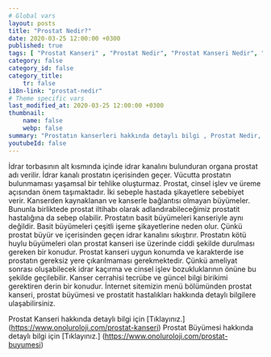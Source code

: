 ```yaml
---
# Global vars
layout: posts
title: "Prostat Nedir?"
date: 2020-03-25 12:00:00 +0300
published: true
tags: [ "Prostat Kanseri" , "Prostat Nedir", "Prostat Kanseri Nedir", "Prostat kanseri teşhisİ", "Prostat kanseri tedavisi", "Prostat kanseri ameliyatı", "Prostat kanseri belirtileri", " Prostat Kanseri aktif izlem", "Prostat kanseri komplikasyonları", "Prostat Kanseri Lenf düğümleri", "Prostat Kanseri yan etkileri" , "Prostat Kanseri genetik" , "Prostat Kanseri Muayene" , "Prostat Kanseri PSA Testi" , "Prostat kanseri biyopsisi", "Prostat Kanseri açık ameliyatı" , "Prostat kanseri radyoterapi", " Prostat kanseri kapalı ameliyatı" , "Prostat kanseri ne zaman" ]
category: false
category_id: false
category_title:
    tr: false
i18n-link: "prostat-nedir"
# Theme specific vars
last_modified_at: 2020-03-25 12:00:00 +0300
thumbnail:
    name: false
    webp: false
summary: "Prostatın kanserleri hakkında detaylı bilgi , Prostat Nedir, Prostat Kanseri Nedir, Prostat kanseri teşhisi ve tedavisi, Prostat kanseri ameliyat teknikleri, Prostat kanseri belirtileri, Güncel tedavi yöntemleri, Aktif izlem nedir, Prostat kanseri komplikasyonları ve tedavileri, Lenf düğümlerinin çıkartılması."
youtubeId: false
---
```






İdrar torbasının alt kısmında içinde idrar kanalını bulunduran organa prostat adı verilir. İdrar kanalı prostatın içerisinden geçer. Vücutta prostatın bulunmaması yaşamsal bir tehlike oluşturmaz. Prostat, cinsel işlev ve üreme açısından önem taşımaktadır. İki sebeple hastada şikayetlere sebebiyet verir. Kanserden kaynaklanan ve kanserle bağlantısı olmayan büyümeler. Bununla birliktede prostat iltihabı olarak adlandırabileceğimiz prostatit hastalığına da sebep olabilir. Prostatın basit büyümeleri kanseriyle aynı değildir. Basit büyümeleri çeşitli işeme şikayetlerine neden olur. Çünkü prostat büyür ve içerisinden geçen idrar kanalını sıkıştırır. Prostatın kötü huylu büyümeleri olan prostat kanseri ise üzerinde ciddi şekilde durulması gereken bir konudur. Prostat kanseri uygun konumda ve karakterde ise prostatın gereksiz yere çıkarılmaması gerekmektedir. Çünkü ameliyat sonrası oluşabilecek idrar kaçırma ve cinsel işlev bozukluklarının önüne bu şekilde geçilebilir. Kanser cerrahisi tecrübe ve güncel bilgi birikimi gerektiren derin bir konudur. İnternet sitemizin menü bölümünden prostat kanseri, prostat büyümesi ve prostatit hastalıkları hakkında detaylı bilgilere ulaşabilirsiniz.



Prostat Kanseri hakkında detaylı bilgi için [Tıklayınız.] (https://www.onoluroloji.com/prostat-kanseri)
Prostat Büyümesi hakkında detaylı bilgi için [Tıklayınız.] (https://www.onoluroloji.com/prostat-buyumesi)
